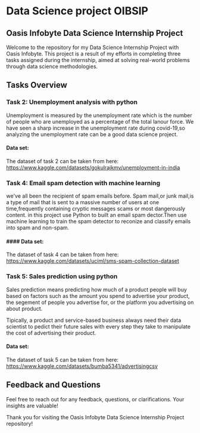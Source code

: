 # Data Science project OIBSIP
## Oasis Infobyte Data Science Internship Project

Welcome to the repository for my Data Science Internship Project with Oasis Infobyte. This project is a result of my efforts in completing three tasks assigned during the internship, aimed at solving real-world problems through data science methodologies.

## Tasks Overview

### Task 2: Unemployment analysis with python
Unemployment is measured by the unemployment rate which is the number of people who are unemployed as a percentage of the total lanour force. We have seen a sharp increase in the unemployment rate during covid-19,so analyzing the unemployment rate can be a good data science project.

#### Data set: 
The dataset of task 2 can be taken from here:
https://www.kaggle.com/datasets/gokulrajkmv/unemployment-in-india

### Task 4: Email spam detection with machine learning 
we've all been the recipient of spam emails before. Spam mail,or junk mail,is a type of mail that is sent to a massive number of users at one time,frequently containing cryptic messages scams or most dangerously content.
in this project use Python to built an email spam dector.Then use machine learning to train the spam detector to reconize and classify emails into spam and non-spam.

#### #### Data set: 
The dataset of task 4 can be taken from here:
https://www.kaggle.com/datasets/uciml/sms-spam-collection-dataset
### Task 5: Sales prediction using python 
Sales prediction means predicting how much of a product people will buy based on factors such as the amount you spend to advertise your product, the segement of people you advertise for, or the platform you advertising on about product.

Tipically, a product and service-based business always need their data scientist to pedict their future sales with every step they take to manipulate the cost of advertising their product.

#### Data set: 
The dataset of task 5 can be taken from here:
https://www.kaggle.com/datasets/bumba5341/advertisingcsv
 

## Feedback and Questions

Feel free to reach out for any feedback, questions, or clarifications. Your insights are valuable!

Thank you for visiting the Oasis Infobyte Data Science Internship Project repository!
